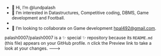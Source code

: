 - 👋 Hi, I’m @lundpalash
- 👀 I’m interested in Datastructures, Competitive coding, DBMS, Game development and Football. 
-
- 💞️ I’m looking to collaborate on Game development
hpal492@gmail.com.


palash0007/palash0007 is a ✨ special ✨ repository because its `README.md` (this file) appears on your GitHub profile.
n click the Preview link to take a look at your changes.
--->
